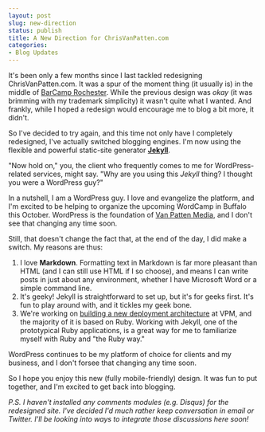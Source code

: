 ```yaml
---
layout: post
slug: new-direction
status: publish
title: A New Direction for ChrisVanPatten.com
categories:
- Blog Updates
---
```


It's been only a few months since I last tackled redesigning ChrisVanPatten.com. It was a spur of the moment thing (it usually is) in the middle of [BarCamp Rochester](http://barcamproc.org/). While the previous design was _okay_ (it was brimming with my trademark simplicity) it wasn't quite what I wanted. And frankly, while I hoped a redesign would encourage me to blog a bit more, it didn't.

So I've decided to try again, and this time not only have I completely redesigned, I've actually switched blogging engines. I'm now using the flexible and powerful static-site generator **[Jekyll](https://github.com/mojombo/jekyll)**.

"Now hold on," you, the client who frequently comes to me for WordPress-related services, might say. "Why are you using this _Jekyll_ thing? I thought you were a WordPress guy?"

In a nutshell, I am a WordPress guy. I love and evangelize the platform, and I'm excited to be helping to organize the upcoming WordCamp in Buffalo this October. WordPress is the foundation of [Van Patten Media](http://www.vanpattenmedia.com), and I don't see that changing any time soon.

Still, that doesn't change the fact that, at the end of the day, I did make a switch. My reasons are thus:

1.  I love **Markdown**. Formatting text in Markdown is far more pleasant than HTML (and I can still use HTML if I so choose), and means I can write posts in just about any environment, whether I have Microsoft Word or a simple command line.
2.  It's geeky! Jekyll is straightforward to set up, but it's for geeks first. It's fun to play around with, and it tickles my geek bone.
3.  We're working on [building a new deployment architecture](https://github.com/vanpattenmedia/vanpattenmedia.com) at VPM, and the majority of it is based on Ruby. Working with Jekyll, one of the prototypical Ruby applications, is a great way for me to familiarize myself with Ruby and "the Ruby way."

WordPress continues to be my platform of choice for clients and my business, and I don't forsee that changing any time soon.

So I hope you enjoy this new (fully mobile-friendly) design. It was fun to put together, and I'm excited to get back into blogging.

_P.S. I haven't installed any comments modules (e.g. Disqus) for the redesigned site. I've decided I'd much rather keep conversation in email or Twitter. I'll be looking into ways to integrate those discussions here soon!_
